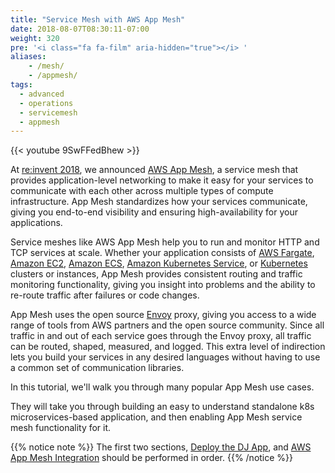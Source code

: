 ```yaml
---
title: "Service Mesh with AWS App Mesh"
date: 2018-08-07T08:30:11-07:00
weight: 320
pre: '<i class="fa fa-film" aria-hidden="true"></i> '
aliases:
    - /mesh/
    - /appmesh/
tags:
  - advanced
  - operations
  - servicemesh
  - appmesh
---
```


{{< youtube 9SwFFedBhew >}}

At [re:invent 2018](https://www.youtube.com/watch?v=GVni3ruLSe0), we announced [AWS App Mesh](https://aws.amazon.com/app-mesh), a service mesh that provides application-level networking to make it easy for your services to communicate with each other across multiple types of compute infrastructure. App Mesh standardizes how your services communicate, giving you end-to-end visibility and ensuring high-availability for your applications.

Service meshes like AWS App Mesh help you to run and monitor HTTP and TCP services at scale. Whether your application consists of [AWS Fargate](https://aws.amazon.com/fargate/), [Amazon EC2](https://aws.amazon.com/ec2/), [Amazon ECS](https://aws.amazon.com/ecs/), [Amazon Kubernetes Service](https://aws.amazon.com/eks/), or [Kubernetes](https://aws.amazon.com/kubernetes/) clusters or instances, App Mesh provides consistent routing and traffic monitoring functionality, giving you insight into problems and the ability to re-route traffic after failures or code changes.

App Mesh uses the open source [Envoy](https://www.envoyproxy.io/) proxy, giving you access to a wide range of tools from AWS partners and the open source community.  Since all traffic in and out of each service goes through the Envoy proxy, all traffic can be routed, shaped, measured, and logged. This extra level of indirection lets you build your services in any desired languages without having to use a common set of communication libraries.

In this tutorial, we'll walk you through many popular App Mesh use cases.

They will take you through building an easy to understand standalone k8s microservices-based application, and then enabling App Mesh service mesh functionality for it.

{{% notice note %}}
The first two sections, [Deploy the DJ App](/advanced/320_servicemesh_with_appmesh/deploy_dj_app/), and [AWS App Mesh Integration](/advanced/320_servicemesh_with_appmesh/install_app_mesh_controller/) should be performed in order.
{{% /notice %}}
